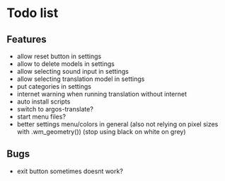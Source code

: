 # Todo list
## Features
  - allow reset button in settings
  - allow to delete models in settings
  - allow selecting sound input in settings
  - allow selecting translation model in settings
  - put categories in settings
  - internet warning when running translation without internet
  - auto install scripts
  - switch to argos-translate?
  - start menu files?
  - better settings menu/colors in general (also not relying on pixel sizes with .wm_geometry()) (stop using black on white on grey)

## Bugs
  - exit button sometimes doesnt work?